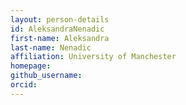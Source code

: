 ```yaml
---
layout: person-details
id: AleksandraNenadic
first-name: Aleksandra
last-name: Nenadic
affiliation: University of Manchester
homepage:
github_username:
orcid:
---
```

